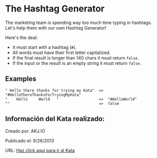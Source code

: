 # The Hashtag Generator
The marketing team is spending way too much time typing in hashtags.   
Let's help them with our own Hashtag Generator!

Here's the deal:

- It must start with a hashtag (`#`).
- All words must have their first letter capitalized.
- If the final result is longer than 140 chars it must return `false`.
- If the input or the result is an empty string it must return `false`.


## Examples

```
" Hello there thanks for trying my Kata"  =>  "#HelloThereThanksForTryingMyKata"
"    Hello     World   "                  =>  "#HelloWorld"
""                                        =>  false
```

## Información del Kata realizado:
Creado por: AKJ.IO

Publicado el: 9/26/2013

URL: [Haz click aquí para ir al Kata](https://www.codewars.com/kata/52449b062fb80683ec000024)